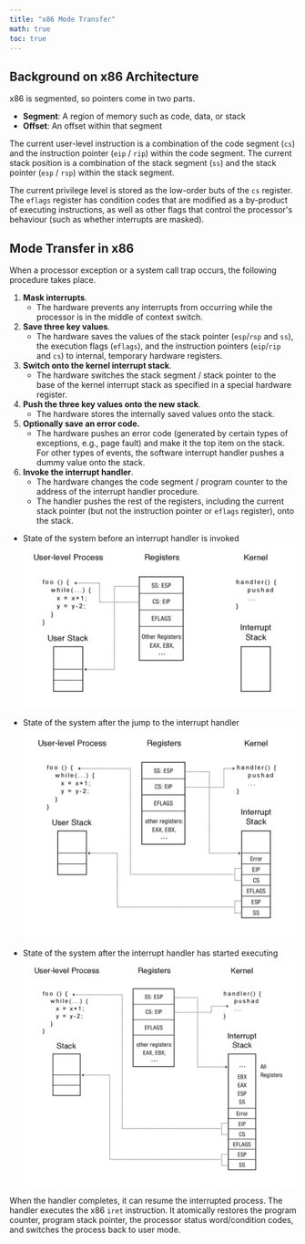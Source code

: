 ```yaml
---
title: "x86 Mode Transfer"
math: true
toc: true
---
```


## Background on x86 Architecture
x86 is segmented, so pointers come in two parts.

- **Segment**: A region of memory such as code, data, or stack
- **Offset**: An offset within that segment

The current user-level instruction is a combination of the code segment (`cs`) and the instruction pointer (`eip` / `rip`) within the code segment. The current stack position is a combination of the stack segment (`ss`) and the stack pointer (`esp` / `rsp`) within the stack segment.

The current privilege level is stored as the low-order buts of the `cs` register. The `eflags` register has condition codes that are modified as a by-product of executing instructions, as well as other flags that control the processor's behaviour (such as whether interrupts are masked).

## Mode Transfer in x86
When a processor exception or a system call trap occurs, the following procedure takes place.

1. **Mask interrupts**.
	- The hardware prevents any interrupts from occurring while the processor is in the middle of context switch.
2. **Save three key values**. 
	- The hardware saves the values of the stack pointer (`esp`/`rsp` and `ss`), the execution flags (`eflags`), and the instruction pointers (`eip`/`rip` and `cs`) to internal, temporary hardware registers.
3. **Switch onto the kernel interrupt stack**.
	- The hardware switches the stack segment / stack pointer to the base of the kernel interrupt stack as specified in a special hardware register.
4. **Push the three key values onto the new stack**.
	- The hardware stores the internally saved values onto the stack.
5. **Optionally save an error code.**
	- The hardware pushes an error code (generated by certain types of exceptions, e.g., page fault) and make it the top item on the stack. For other types of events, the software interrupt handler pushes a dummy value onto the stack.
6. **Invoke the interrupt handler**.
	- The hardware changes the code segment / program counter to the address of the interrupt handler procedure.
	- The handler pushes the rest of the registers, including the current stack pointer (but not the instruction pointer or `eflags` register), onto the stack.

- State of the system before an interrupt handler is invoked
![x86-mode-switch-1](/notes/images/x86-mode-switch-1.png)

- State of the system after the jump to the interrupt handler
![x86-mode-switch-2](/notes/images/x86-mode-switch-2.png)

- State of the system after the interrupt handler has started executing
![x86-mode-switch-3](/notes/images/x86-mode-switch-3.png)

When the handler completes, it can resume the interrupted process. The handler executes the x86 `iret` instruction. It atomically restores the program counter, program stack pointer, the processor status word/condition codes, and switches the process back to user mode.
